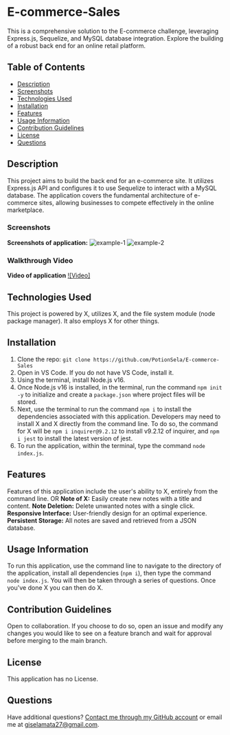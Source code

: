 # E-commerce-Sales
This is a comprehensive solution to the E-commerce challenge, leveraging Express.js, Sequelize, and MySQL database integration. Explore the building of a robust back end for an online retail platform.


## Table of Contents
- [Description](#description)
- [Screenshots](#screenshots)
- [Technologies Used](#technologies-used)
- [Installation](#installation)
- [Features](#features)
- [Usage Information](#usage-information)
- [Contribution Guidelines](#contribution-guidelines)
- [License](#license)
- [Questions](#questions)


## Description
This project aims to build the back end for an e-commerce site. It utilizes Express.js API and configures it to use Sequelize to interact with a MySQL database. The application covers the fundamental architecture of e-commerce sites, allowing businesses to compete effectively in the online marketplace.

### Screenshots
**Screenshots of application:**
![example-1](./example-goes-here)
![example-2](./example-goes-here)

### Walkthrough Video
**Video of application**
[![Video]](video-link-here)

## Technologies Used
This project is powered by X, utilizes X, and the file system module (node package manager). It also employs X for other things.


## Installation
1. Clone the repo: `git clone https://github.com/PotionSela/E-commerce-Sales`
2. Open in VS Code. If you do not have VS Code, install it.
3. Using the terminal, install Node.js v16.
4. Once Node.js v16 is installed, in the terminal, run the command `npm init -y` to initialize and create a `package.json` where project files will be stored.
5. Next, use the terminal to run the command `npm i` to install the dependencies associated with this application. Developers may need to install X and X directly from the command line. To do so, the command for X will be `npm i inquirer@9.2.12` to install v9.2.12 of inquirer, and `npm i jest` to install the latest version of jest.
6. To run the application, within the terminal, type the command `node index.js`.


## Features
Features of this application include the user's ability to X, entirely from the command line.
OR
**Note of X:** Easily create new notes with a title and content.
**Note Deletion:** Delete unwanted notes with a single click.
**Responsive Interface:** User-friendly design for an optimal experience.
**Persistent Storage:** All notes are saved and retrieved from a JSON database.


## Usage Information
To run this application, use the command line to navigate to the directory of the application, install all dependencies (`npm i`), then type the command `node index.js`. You will then be taken through a series of questions. Once you've done X you can then do X.


## Contribution Guidelines
Open to collaboration. If you choose to do so, open an issue and modify any changes you would like to see on a feature branch and wait for approval before merging to the main branch.

## License
This application has no License.


## Questions
Have additional questions? [Contact me through my GitHub account](https://github.com/PotionSela) or email me at giselamata27@gmail.com.